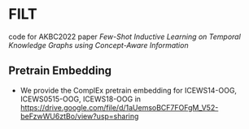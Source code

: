 # FILT
code for AKBC2022 paper *Few-Shot Inductive Learning on Temporal Knowledge Graphs using Concept-Aware Information*

## Pretrain Embedding

- We provide the ComplEx pretrain embedding for ICEWS14-OOG, ICEWS0515-OOG, ICEWS18-OOG in https://drive.google.com/file/d/1aUemsoBCF7FOFgM_V52-beFzwWU6ztBo/view?usp=sharing
